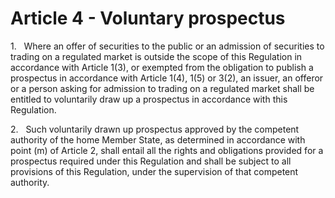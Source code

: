 # Article 4 - Voluntary prospectus


1.   Where an offer of securities to the public or an admission of securities to trading on a regulated market is outside the scope of this Regulation in accordance with Article 1(3), or exempted from the obligation to publish a prospectus in accordance with Article 1(4), 1(5) or 3(2), an issuer, an offeror or a person asking for admission to trading on a regulated market shall be entitled to voluntarily draw up a prospectus in accordance with this Regulation.

2.   Such voluntarily drawn up prospectus approved by the competent authority of the home Member State, as determined in accordance with point (m) of Article 2, shall entail all the rights and obligations provided for a prospectus required under this Regulation and shall be subject to all provisions of this Regulation, under the supervision of that competent authority.
